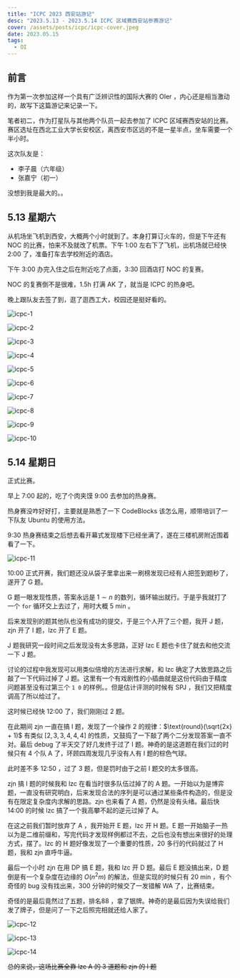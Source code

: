 ```yaml
---
title: "ICPC 2023 西安站游记"
desc: "2023.5.13 - 2023.5.14 ICPC 区域赛西安站参赛游记"
cover: /assets/posts/icpc/icpc-cover.jpeg
date: 2023.05.15
tags:
  - OI
---
```


## 前言

作为第一次参加这样一个具有广泛辨识性的国际大赛的 OIer ，内心还是相当激动的，故写下这篇游记来记录一下。

笔者初二，作为打星队与其他两个队员一起去参加了 ICPC 区域赛西安站的比赛。赛区选址在西北工业大学长安校区，离西安市区远的不是一星半点，坐车需要一个半小时。

这次队友是：

- 李子晨（六年级）
- 张嘉宁（初一）

没想到我是最大的。。

## 5.13 星期六

从机场坐飞机到西安，大概两个小时就到了。本身打算订火车的，但是下午还有 NOC 的比赛，怕来不及就改了机票。下午 1:00 左右下了飞机，出机场就已经快 2:00 了，准备打车去学校附近的酒店。

下午 3:00 办完入住之后在附近吃了点面，3:30 回酒店打 NOC 的复赛。

NOC 的复赛倒不是很难，1.5h 打满 AK 了，就当是 ICPC 的热身吧。

晚上跟队友去签了到，逛了逛西工大，校园还是挺好看的。

![icpc-1](https://www.samzhangjy.com/assets/posts/icpc/icpc-1.jpeg)

![icpc-2](https://www.samzhangjy.com/assets/posts/icpc/icpc-2.jpeg)

![icpc-3](https://www.samzhangjy.com/assets/posts/icpc/icpc-3.jpeg)

![icpc-4](https://www.samzhangjy.com/assets/posts/icpc/icpc-4.jpeg)

![icpc-5](https://www.samzhangjy.com/assets/posts/icpc/icpc-5.jpeg)

![icpc-6](https://www.samzhangjy.com/assets/posts/icpc/icpc-6.jpeg)

![icpc-7](https://www.samzhangjy.com/assets/posts/icpc/icpc-7.jpeg)

![icpc-8](https://www.samzhangjy.com/assets/posts/icpc/icpc-8.jpeg)

![icpc-9](https://www.samzhangjy.com/assets/posts/icpc/icpc-9.jpeg)

![icpc-10](https://www.samzhangjy.com/assets/posts/icpc/icpc-10.jpeg)

## 5.14 星期日

正式比赛。

早上 7:00 起的，吃了个肉夹馍 9:00 去参加的热身赛。

热身赛没咋好好打，主要就是熟悉了一下 CodeBlocks 该怎么用，顺带培训了一下队友 Ubuntu 的使用方法。

9:30 热身赛结束之后想去看开幕式发现楼下已经坐满了，遂在三楼机房附近围着看了一下。

![icpc-11](https://www.samzhangjy.com/assets/posts/icpc/icpc-11.jpeg)

10:00 正式开赛，我们题还没从袋子里拿出来一刷榜发现已经有人把签到题秒了，遂开了 G 题。

G 题一眼发现性质，答案永远是 $1 \sim n$ 的数列，循环输出就行。于是乎我就打了一个 `for` 循环交上去过了，用时大概 5 min 。

后来发现别的题其他队也没有成功的提交，于是三个人开了三个题，我开 J 题，zjn 开了 I 题，lzc 开了 E 题。

J 题我研究一段时间之后发现没有太多思路，正好 lzc E 题也卡住了就去和他交流一下 J 题。

讨论的过程中我发现可以用类似倍增的方法进行求解，和 lzc 确定了大致思路之后敲了一下代码过掉了 J 题。这里有一个有戏剧性的小插曲就是这份代码由于精度问题甚至没有过第三个 `1 0` 的样例。。但是估计评测的时候有 SPJ ，我们又把精度调高了所以给过了。

这时候已经快 12:00 了，我们刚刚过 2 题。

在此期间 zjn 一直在搞 I 题，发现了一个操作 $2$ 的规律：$\text{round}(\sqrt{2x} + 1)$ 有类似 $[2, 3, 3, 4, 4, 4]$ 的性质，又鼓捣了一下敲了两个二分发现答案一直不对。最后 debug 了半天交了好几发终于过了 I 题。神奇的是这道题在我们过的时候只有 4 个队 A 了，环顾四周发现几乎没有人有 I 题的棕色气球。

此时差不多 12:50 ，过了 3 题，但是罚时由于之前 I 题交的太多很高。

zjn 搞 I 题的时候我和 lzc 在看当时很多队伍过掉了的 A 题。一开始以为是博弈题，一直没有研究明白，后来发现合法的序列是可以通过某些条件构造的，但是没有在限定复杂度内求解的思路。zjn 也来看了 A 题，仍然是没有头绪。最后快 14:00 的时候 lzc 搞了一个我高攀不起的逆元过掉了 A。

在这之前我们暂时放弃了 A ，我开始开 E 题，lzc 开 H 题。E 题一开始脑子一热以为是二维前缀和，写完代码才发现样例都过不去，之后也没有想出来很好的处理方式，摆了。lzc 的 H 题好像发现了一个重要的性质，20 多行的代码就过了 H 题，我和 zjn 直呼牛逼。

最后一个小时 zjn 在用 DP 搞 E 题，我和 lzc 开 D 题。最后 E 题没搞出来，D 题倒是有一个复杂度在边缘的 $O(n^2m)$ 的解法，但是实现的时候只有 20 min ，有个奇怪的 bug 没有找出来，300 分钟的时候交了一发错解 WA 了，比赛结束。

奇怪的是最后竟然过了五题，排名88 ，拿了银牌。神奇的是最后因为失误给我们发了牌子，但是问了一下之后照完相就还给人家了。

![icpc-12](https://www.samzhangjy.com/assets/posts/icpc/icpc-12.jpg)

![icpc-13](https://www.samzhangjy.com/assets/posts/icpc/icpc-13.jpg)

![icpc-14](https://www.samzhangjy.com/assets/posts/icpc/icpc-14.jpeg)

~~总的来说，这场比赛全靠 lzc A 的 3 道题和 zjn 的 I 题~~